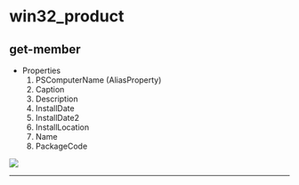 # win32_product

## get-member
* Properties
  1) PSComputerName (AliasProperty)
  2) Caption
  3) Description
  4) InstallDate
  5) InstallDate2
  6) InstallLocation
  7) Name
  8) PackageCode

[<img src="https://i.imgur.com/jEldBDA.png">](https://i.imgur.com/jEldBDA.png)
  
---
